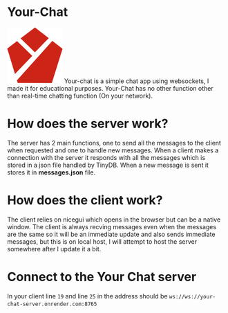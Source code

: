 # Your-Chat
<img src="https://raw.githubusercontent.com/NewDevOrgin/your-chat/main/Your-Chat.png" width="128"/> 
Your-chat is a simple chat app using websockets, I made it for educational purposes. Your-Chat has no other function other than real-time chatting function (On your network).

# How does the server work?
The server has 2 main functions, one to send all the messages to the client when requested and one to handle new messages. When a client makes a connection with the server it responds with all the messages which is stored in a json file handled by TinyDB. When a new message is sent it stores it in **messages.json** file.

# How does the client work?
The client relies on nicegui which opens in the browser but can be a native window. The client is always recving messages even when the messages are the same so it will be an immediate update and also sends immediate messages, but this is on local host, I will attempt to host the server somewhere after I update it a bit.


# Connect to the Your Chat server
In your client line `19` and line `25` in the address should be `ws://ws://your-chat-server.onrender.com:8765`
